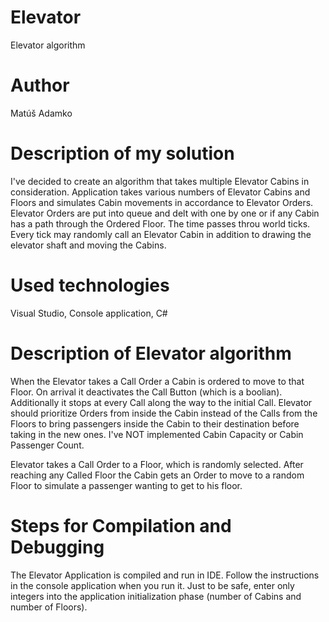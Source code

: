 # Elevator
Elevator algorithm

# Author
Matúš Adamko

# Description of my solution
I've decided to create an algorithm that takes multiple Elevator Cabins in consideration.
Application takes various numbers of Elevator Cabins and Floors and simulates Cabin movements in accordance to Elevator Orders.
Elevator Orders are put into queue and delt with one by one or if any Cabin has a path through the Ordered Floor.
The time passes throu world ticks. Every tick may randomly call an Elevator Cabin in addition to drawing the elevator shaft and moving the Cabins.

# Used technologies
Visual Studio, 
Console application, 
C#

# Description of Elevator algorithm
When the Elevator takes a Call Order a Cabin is ordered to move to that Floor. On arrival it deactivates the Call Button (which is a boolian). Additionally it stops at every Call along the way to the initial Call.
Elevator should prioritize Orders from inside the Cabin instead of the Calls from the Floors to bring passengers inside the Cabin to their destination before taking in the new ones. I've NOT implemented Cabin Capacity or Cabin Passenger Count.

Elevator takes a Call Order to a Floor, which is randomly selected. After reaching any Called Floor the Cabin gets an Order to move to a random Floor to simulate a passenger wanting to get to his floor.

# Steps for Compilation and Debugging
The Elevator Application is compiled and run in IDE.
Follow the instructions in the console application when you run it.
Just to be safe, enter only integers into the application initialization phase (number of Cabins and number of Floors).

